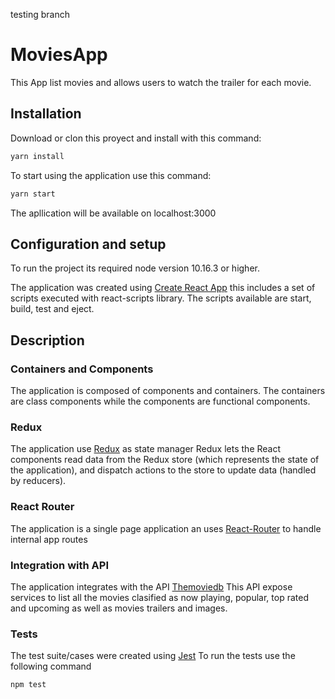 testing branch
# MoviesApp

This App list movies and allows users to watch the trailer for each
movie.

## Installation

Download or clon this proyect and install with this command:

```bash
yarn install
```

To start using the application use this command: 

```bash
yarn start
```

The apllication will be available on localhost:3000 

## Configuration and setup

To run the project its required node version 10.16.3 or higher.

The application was created using [Create React App](https://create-react-app.dev/docs/getting-started) this includes a set of scripts executed with react-scripts library. The scripts available are start, build, test and eject.

## Description

### Containers and Components 
The application is composed of components and containers. 
The containers are class components while the components are functional components. 

### Redux
The application use [Redux](https://react-redux.js.org/) as state manager 
Redux lets the React components read data from the Redux store (which represents the state of the application), and dispatch actions to the store to update data (handled by reducers).

### React Router
The application is a single page application an uses [React-Router](https://reacttraining.com/react-router/web/guides/quick-start) to handle internal app routes

### Integration with API
The application integrates with the API [Themoviedb](https://developers.themoviedb.org/3/getting-started/introduction)
This API expose services to list all the movies clasified as now playing, popular, top rated and upcoming as well as movies trailers and images. 

### Tests
The test suite/cases were created using [Jest](https://jestjs.io/docs/en/getting-started.html)
To run the tests use the following command

```bash
npm test
```